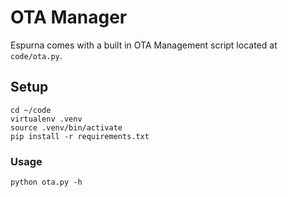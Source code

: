 # OTA Manager

Espurna comes with a built in OTA Management script located at `code/ota.py`.

## Setup

```
cd ~/code
virtualenv .venv
source .venv/bin/activate
pip install -r requirements.txt
```
### Usage

`python ota.py -h`